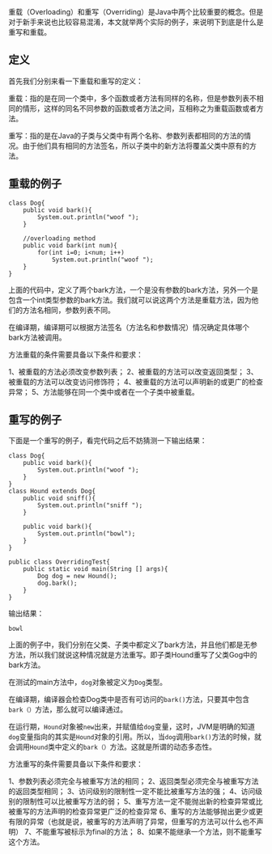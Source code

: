 重载（Overloading）和重写（Overriding）是Java中两个比较重要的概念。但是对于新手来说也比较容易混淆，本文就举两个实际的例子，来说明下到底是什么是重写和重载。

## 定义

首先我们分别来看一下重载和重写的定义：

重载：指的是在同一个类中，多个函数或者方法有同样的名称，但是参数列表不相同的情形，这样的同名不同参数的函数或者方法之间，互相称之为重载函数或者方法。

重写：指的是在Java的子类与父类中有两个名称、参数列表都相同的方法的情况。由于他们具有相同的方法签名，所以子类中的新方法将覆盖父类中原有的方法。

## 重载的例子

    class Dog{
        public void bark(){
            System.out.println("woof ");
        }
    
        //overloading method
        public void bark(int num){
            for(int i=0; i<num; i++)
                System.out.println("woof ");
        }
    }
    

上面的代码中，定义了两个bark方法，一个是没有参数的bark方法，另外一个是包含一个int类型参数的bark方法。我们就可以说这两个方法是重载方法，因为他们的方法名相同，参数列表不同。

在编译期，编译期可以根据方法签名（方法名和参数情况）情况确定具体哪个bark方法被调用。

方法重载的条件需要具备以下条件和要求：

1、被重载的方法必须改变参数列表；
2、被重载的方法可以改变返回类型；
3、被重载的方法可以改变访问修饰符；
4、被重载的方法可以声明新的或更广的检查异常；
5、方法能够在同一个类中或者在一个子类中被重载。

## 重写的例子

下面是一个重写的例子，看完代码之后不妨猜测一下输出结果：

    class Dog{
        public void bark(){
            System.out.println("woof ");
        }
    }
    class Hound extends Dog{
        public void sniff(){
            System.out.println("sniff ");
        }
    
        public void bark(){
            System.out.println("bowl");
        }
    }
    
    public class OverridingTest{
        public static void main(String [] args){
            Dog dog = new Hound();
            dog.bark();
        }
    }
    

输出结果：

    bowl
    

上面的例子中，我们分别在父类、子类中都定义了bark方法，并且他们都是无参方法，所以我们就说这种情况就是方法重写。即子类Hound重写了父类Gog中的bark方法。

在测试的main方法中，`dog`对象被定义为`Dog`类型。

在编译期，编译器会检查Dog类中是否有可访问的`bark()`方法，只要其中包含`bark（）`方法，那么就可以编译通过。

在运行期，`Hound`对象被`new`出来，并赋值给`dog`变量，这时，JVM是明确的知道`dog`变量指向的其实是`Hound`对象的引用。所以，当`dog`调用`bark()`方法的时候，就会调用`Hound`类中定义的`bark（）`方法。这就是所谓的动态多态性。

方法重写的条件需要具备以下条件和要求：

1、参数列表必须完全与被重写方法的相同；
2、返回类型必须完全与被重写方法的返回类型相同；
3、访问级别的限制性一定不能比被重写方法的强；
4、访问级别的限制性可以比被重写方法的弱；
5、重写方法一定不能抛出新的检查异常或比被重写的方法声明的检查异常更广泛的检查异常
6、重写的方法能够抛出更少或更有限的异常（也就是说，被重写的方法声明了异常，但重写的方法可以什么也不声明）
7、不能重写被标示为final的方法；
8、如果不能继承一个方法，则不能重写这个方法。
